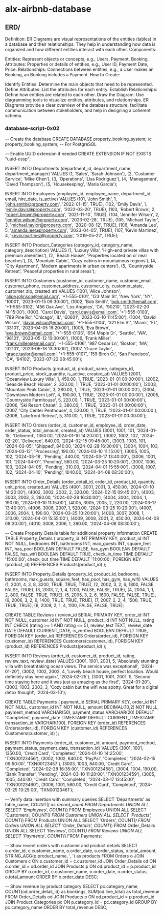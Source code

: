 # alx-airbnb-database

## ERD/
Definition: ER Diagrams are visual representations of the entities (tables) in a database and their relationships. They help in understanding how data is organized and how different entities interact with each other.
Components:

Entities: Represent objects or concepts, e.g., Users, Payment, Booking.
Attributes: Properties or details of entities, e.g., User ID, Payment Date, Price.
Relationships: Connections between entities, e.g., a User makes an Booking, an Booking includes a Payment.
How to Create:

Identify Entities: Determine the main objects that need to be represented.
Define Attributes: List the attributes for each entity.
Establish Relationships: Define how entities are related to each other.
Draw the Diagram: Use diagramming tools to visualize entities, attributes, and relationships.
ER Diagrams provide a clear overview of the database structure, facilitate communication between stakeholders, and help in designing a coherent schema.

### database-script-0x02
-- Create the database
CREATE DATABASE property_booking_system;
\c property_booking_system; -- For PostgreSQL

-- Enable UUID extension if needed
CREATE EXTENSION IF NOT EXISTS "uuid-ossp";

INSERT INTO Departments (department_id, department_name, department_manager) VALUES
(1, 'Sales', 'Sarah Johnson'),
(2, 'Customer Service', 'Mike Chen'),
(3, 'Operations', 'Lisa Rodriguez'),
(4, 'Management', 'David Thompson'),
(5, 'Housekeeping', 'Maria Garcia');

INSERT INTO Employees (employee_id, employee_name, department_id, email, hire_date, is_active) VALUES
(101, 'John Smith', 1, 'john.smith@property.com', '2022-01-15', TRUE),
(102, 'Emily Davis', 1, 'emily.davis@property.com', '2022-03-20', TRUE),
(103, 'Robert Brown', 2, 'robert.brown@property.com', '2021-11-10', TRUE),
(104, 'Jennifer Wilson', 2, 'jennifer.wilson@property.com', '2023-02-28', TRUE),
(105, 'Michael Taylor', 3, 'michael.taylor@property.com', '2020-08-12', TRUE),
(106, 'Amanda Lee', 5, 'amanda.lee@property.com', '2023-04-05', TRUE),
(107, 'Kevin Martinez', 4, 'kevin.martinez@property.com', '2019-05-22', TRUE);

INSERT INTO Product_Categories (category_id, category_name, category_description) VALUES
(1, 'Luxury Villa', 'High-end private villas with premium amenities'),
(2, 'Beach House', 'Properties located on or near beaches'),
(3, 'Mountain Cabin', 'Cozy cabins in mountainous regions'),
(4, 'City Apartment', 'Modern apartments in urban centers'),
(5, 'Countryside Retreat', 'Peaceful properties in rural areas');

INSERT INTO Customers (customer_id, customer_name, customer_email, customer_phone, customer_address, customer_city, customer_state, customer_zip, created_at) VALUES
(1001, 'Alice Johnson', 'alice.johnson@email.com', '+1-555-0101', '123 Main St', 'New York', 'NY', '10001', '2023-01-15 09:30:00'),
(1002, 'Bob Smith', 'bob.smith@email.com', '+1-555-0102', '456 Oak Ave', 'Los Angeles', 'CA', '90210', '2023-02-20 14:15:00'),
(1003, 'Carol Davis', 'carol.davis@email.com', '+1-555-0103', '789 Pine Rd', 'Chicago', 'IL', '60601', '2023-03-10 11:45:00'),
(1004, 'David Wilson', 'david.wilson@email.com', '+1-555-0104', '321 Elm St', 'Miami', 'FL', '33101', '2023-04-05 16:20:00'),
(1005, 'Eva Brown', 'eva.brown@email.com', '+1-555-0105', '654 Maple Dr', 'Seattle', 'WA', '98101', '2023-05-12 10:00:00'),
(1006, 'Frank Miller', 'frank.miller@email.com', '+1-555-0106', '987 Cedar Ln', 'Boston', 'MA', '02101', '2023-06-18 13:30:00'),
(1007, 'Grace Taylor', 'grace.taylor@email.com', '+1-555-0107', '159 Birch Ct', 'San Francisco', 'CA', '94102', '2023-07-22 08:45:00');

INSERT INTO Products (product_id, product_name, category_id, product_price, stock_quantity, is_active, created_at) VALUES
(2001, 'Oceanview Luxury Villa', 1, 450.00, 1, TRUE, '2023-01-01 00:00:00'),
(2002, 'Seaside Beach House', 2, 320.00, 1, TRUE, '2023-01-01 00:00:00'),
(2003, 'Mountain Peak Cabin', 3, 280.00, 1, TRUE, '2023-01-01 00:00:00'),
(2004, 'Downtown Modern Loft', 4, 190.00, 1, TRUE, '2023-01-01 00:00:00'),
(2005, 'Countryside Farmhouse', 5, 220.00, 1, TRUE, '2023-01-01 00:00:00'),
(2006, 'Ski Resort Chalet', 3, 380.00, 1, TRUE, '2023-01-01 00:00:00'),
(2007, 'City Center Penthouse', 4, 520.00, 1, TRUE, '2023-01-01 00:00:00'),
(2008, 'Lakefront Retreat', 5, 310.00, 1, TRUE, '2023-01-01 00:00:00');

INSERT INTO Orders (order_id, customer_id, employee_id, order_date, order_status, total_amount, created_at) VALUES
(3001, 1001, 101, '2024-01-15', 'Delivered', 1350.00, '2024-01-10 14:20:00'),
(3002, 1002, 102, '2024-02-20', 'Delivered', 640.00, '2024-02-15 09:45:00'),
(3003, 1003, 101, '2024-03-05', 'Shipped', 840.00, '2024-02-28 16:30:00'),
(3004, 1004, 103, '2024-03-12', 'Processing', 190.00, '2024-03-10 11:15:00'),
(3005, 1005, 102, '2024-03-18', 'Pending', 440.00, '2024-03-17 13:40:00'),
(3006, 1001, 101, '2024-04-01', 'Pending', 560.00, '2024-03-25 10:20:00'),
(3007, 1006, 103, '2024-04-05', 'Pending', 310.00, '2024-04-01 15:55:00'),
(3008, 1007, 102, '2024-04-10', 'Pending', 1040.00, '2024-04-08 08:30:00');

INSERT INTO Order_Details (order_detail_id, order_id, product_id, quantity, unit_price, created_at) VALUES
(4001, 3001, 2001, 3, 450.00, '2024-01-10 14:20:00'),
(4002, 3002, 2002, 2, 320.00, '2024-02-15 09:45:00'),
(4003, 3003, 2003, 3, 280.00, '2024-02-28 16:30:00'),
(4004, 3004, 2004, 1, 190.00, '2024-03-10 11:15:00'),
(4005, 3005, 2005, 2, 220.00, '2024-03-17 13:40:00'),
(4006, 3006, 2007, 1, 520.00, '2024-03-25 10:20:00'),
(4007, 3006, 2004, 1, 190.00, '2024-03-25 10:20:00'),
(4008, 3007, 2008, 1, 310.00, '2024-04-01 15:55:00'),
(4009, 3008, 2001, 2, 450.00, '2024-04-08 08:30:00'),
(4010, 3008, 2006, 1, 380.00, '2024-04-08 08:30:00');

-- Create Property_Details table for additional property information
CREATE TABLE Property_Details (
    property_id INT PRIMARY KEY,
    product_id INT NOT NULL,
    bedrooms INT,
    bathrooms INT,
    max_guests INT,
    square_feet INT,
    has_pool BOOLEAN DEFAULT FALSE,
    has_gym BOOLEAN DEFAULT FALSE,
    has_wifi BOOLEAN DEFAULT TRUE,
    check_in_time TIME DEFAULT '15:00:00',
    check_out_time TIME DEFAULT '11:00:00',
    FOREIGN KEY (product_id) REFERENCES Products(product_id)
);

INSERT INTO Property_Details (property_id, product_id, bedrooms, bathrooms, max_guests, square_feet, has_pool, has_gym, has_wifi) VALUES
(1, 2001, 4, 3, 8, 3200, TRUE, TRUE, TRUE),
(2, 2002, 3, 2, 6, 1800, FALSE, FALSE, TRUE),
(3, 2003, 2, 1, 4, 1200, FALSE, FALSE, TRUE),
(4, 2004, 1, 1, 2, 800, FALSE, TRUE, TRUE),
(5, 2005, 3, 2, 6, 1600, FALSE, FALSE, TRUE),
(6, 2006, 3, 2, 6, 1400, TRUE, TRUE, TRUE),
(7, 2007, 2, 2, 4, 1500, TRUE, TRUE, TRUE),
(8, 2008, 2, 1, 4, 1100, FALSE, FALSE, TRUE);

CREATE TABLE Reviews (
    review_id SERIAL PRIMARY KEY,
    order_id INT NOT NULL,
    customer_id INT NOT NULL,
    product_id INT NOT NULL,
    rating INT CHECK (rating >= 1 AND rating <= 5),
    review_text TEXT,
    review_date DATE DEFAULT CURRENT_DATE,
    is_verified BOOLEAN DEFAULT TRUE,
    FOREIGN KEY (order_id) REFERENCES Orders(order_id),
    FOREIGN KEY (customer_id) REFERENCES Customers(customer_id),
    FOREIGN KEY (product_id) REFERENCES Products(product_id)
);

INSERT INTO Reviews (order_id, customer_id, product_id, rating, review_text, review_date) VALUES
(3001, 1001, 2001, 5, 'Absolutely stunning villa with breathtaking ocean views. The service was exceptional!', '2024-01-20'),
(3002, 1002, 2002, 4, 'Lovely beach house, perfect location. Would definitely stay here again.', '2024-02-25'),
(3001, 1001, 2001, 5, 'Second time staying here and it was just as amazing as the first!', '2024-01-20'),
(3003, 1003, 2003, 3, 'Cozy cabin but the wifi was spotty. Great for a digital detox though!', '2024-03-10');

CREATE TABLE Payments (
    payment_id SERIAL PRIMARY KEY,
    order_id INT NOT NULL,
    customer_id INT NOT NULL,
    amount DECIMAL(10,2) NOT NULL,
    payment_method VARCHAR(50),
    payment_status VARCHAR(20) DEFAULT 'Completed',
    payment_date TIMESTAMP DEFAULT CURRENT_TIMESTAMP,
    transaction_id VARCHAR(100),
    FOREIGN KEY (order_id) REFERENCES Orders(order_id),
    FOREIGN KEY (customer_id) REFERENCES Customers(customer_id)
);

INSERT INTO Payments (order_id, customer_id, amount, payment_method, payment_status, payment_date, transaction_id) VALUES
(3001, 1001, 1350.00, 'Credit Card', 'Completed', '2024-01-10 14:25:00', 'TXN00123456'),
(3002, 1002, 640.00, 'PayPal', 'Completed', '2024-02-15 09:50:00', 'TXN00123457'),
(3003, 1003, 840.00, 'Credit Card', 'Completed', '2024-02-28 16:35:00', 'TXN00123458'),
(3004, 1004, 190.00, 'Bank Transfer', 'Pending', '2024-03-10 11:20:00', 'TXN00123459'),
(3005, 1005, 440.00, 'Credit Card', 'Completed', '2024-03-17 13:45:00', 'TXN00123460'),
(3006, 1001, 560.00, 'Credit Card', 'Completed', '2024-03-25 10:25:00', 'TXN00123461');

-- Verify data insertion with summary queries
SELECT 'Departments' as table_name, COUNT(*) as record_count FROM Departments
UNION ALL
SELECT 'Employees', COUNT(*) FROM Employees
UNION ALL
SELECT 'Customers', COUNT(*) FROM Customers
UNION ALL
SELECT 'Products', COUNT(*) FROM Products
UNION ALL
SELECT 'Orders', COUNT(*) FROM Orders
UNION ALL
SELECT 'Order_Details', COUNT(*) FROM Order_Details
UNION ALL
SELECT 'Reviews', COUNT(*) FROM Reviews
UNION ALL
SELECT 'Payments', COUNT(*) FROM Payments;

-- Show recent orders with customer and product details
SELECT 
    o.order_id,
    c.customer_name,
    o.order_date,
    o.order_status,
    o.total_amount,
    STRING_AGG(p.product_name, ', ') as products
FROM Orders o
JOIN Customers c ON o.customer_id = c.customer_id
JOIN Order_Details od ON o.order_id = od.order_id
JOIN Products p ON od.product_id = p.product_id
GROUP BY o.order_id, c.customer_name, o.order_date, o.order_status, o.total_amount
ORDER BY o.order_date DESC;

-- Show revenue by product category
SELECT 
    pc.category_name,
    COUNT(od.order_detail_id) as bookings,
    SUM(od.line_total) as total_revenue
FROM Order_Details od
JOIN Products p ON od.product_id = p.product_id
JOIN Product_Categories pc ON p.category_id = pc.category_id
GROUP BY pc.category_name
ORDER BY total_revenue DESC;

